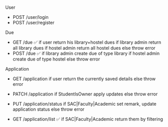
User
- POST /user/login
- POST /user/register

Due
- GET /due                              ✅
    if user return his library+hostel dues
    if library admin return all library dues
    if hostel admin return all hostel dues
    else throw error
- POST /due                             ✅
    if library admin create due of type library
    if hostel admin create due of type hostel
    else throw error

Application
- GET /application
    if user return the currently saved details
    else throw error
- PATCH /application
    if StudentIsOwner apply updates
    else throw error

- PUT /application/status
    if SAC|Faculty|Academic set remark, update application status
    else throw error

- GET /application/list                 ✅
    if SAC|Faculty|Academic return them by filtering